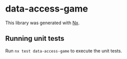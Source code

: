 # data-access-game

This library was generated with [Nx](https://nx.dev).

## Running unit tests

Run `nx test data-access-game` to execute the unit tests.
